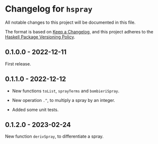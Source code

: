 # Changelog for `hspray`

All notable changes to this project will be documented in this file.

The format is based on [Keep a Changelog](https://keepachangelog.com/en/1.0.0/),
and this project adheres to the
[Haskell Package Versioning Policy](https://pvp.haskell.org/).


## 0.1.0.0 - 2022-12-11

First release.


## 0.1.1.0 - 2022-12-12

* New functions `toList`, `sprayTerms` and `bombieriSpray`.

* New operation `.^`, to multiply a spray by an integer.

* Added some unit tests.


## 0.1.2.0 - 2023-02-24

New function `derivSpray`, to differentiate a spray.

